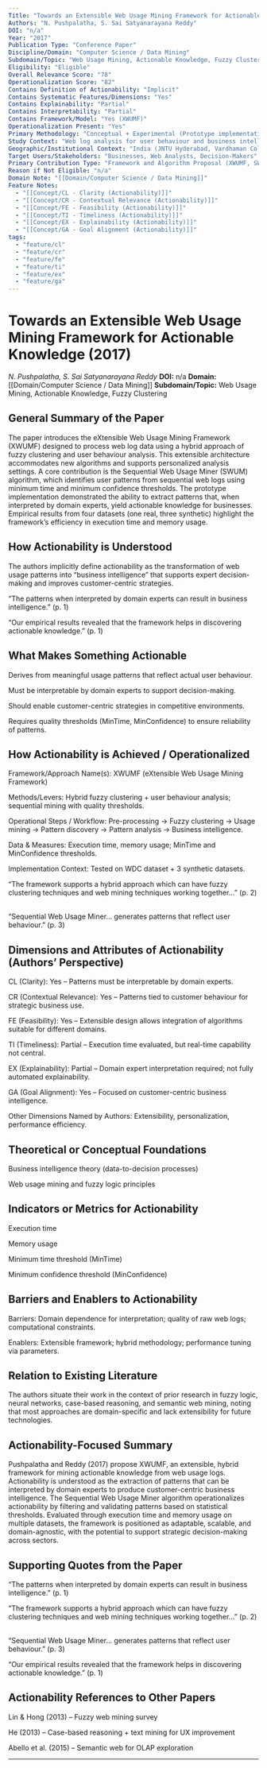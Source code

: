```yaml
---
Title: "Towards an Extensible Web Usage Mining Framework for Actionable Knowledge"
Authors: "N. Pushpalatha, S. Sai Satyanarayana Reddy"
DOI: "n/a"
Year: "2017"
Publication Type: "Conference Paper"
Discipline/Domain: "Computer Science / Data Mining"
Subdomain/Topic: "Web Usage Mining, Actionable Knowledge, Fuzzy Clustering"
Eligibility: "Eligible"
Overall Relevance Score: "78"
Operationalization Score: "82"
Contains Definition of Actionability: "Implicit"
Contains Systematic Features/Dimensions: "Yes"
Contains Explainability: "Partial"
Contains Interpretability: "Partial"
Contains Framework/Model: "Yes (XWUMF)"
Operationalization Present: "Yes"
Primary Methodology: "Conceptual + Experimental (Prototype implementation)"
Study Context: "Web log analysis for user behaviour and business intelligence"
Geographic/Institutional Context: "India (JNTU Hyderabad, Vardhaman College of Engineering)"
Target Users/Stakeholders: "Businesses, Web Analysts, Decision-Makers"
Primary Contribution Type: "Framework and Algorithm Proposal (XWUMF, SWUM)"
Reason if Not Eligible: "n/a"
Domain Note: "[[Domain/Computer Science / Data Mining]]"
Feature Notes:
  - "[[Concept/CL - Clarity (Actionability)]]"
  - "[[Concept/CR - Contextual Relevance (Actionability)]]"
  - "[[Concept/FE - Feasibility (Actionability)]]"
  - "[[Concept/TI - Timeliness (Actionability)]]"
  - "[[Concept/EX - Explainability (Actionability)]]"
  - "[[Concept/GA - Goal Alignment (Actionability)]]"
tags:
  - "feature/cl"
  - "feature/cr"
  - "feature/fe"
  - "feature/ti"
  - "feature/ex"
  - "feature/ga"
---
```

# Towards an Extensible Web Usage Mining Framework for Actionable Knowledge (2017)
*N. Pushpalatha, S. Sai Satyanarayana Reddy*
**DOI:** n/a
**Domain:** [[Domain/Computer Science / Data Mining]]
**Subdomain/Topic:** Web Usage Mining, Actionable Knowledge, Fuzzy Clustering

## General Summary of the Paper
The paper introduces the eXtensible Web Usage Mining Framework (XWUMF) designed to process web log data using a hybrid approach of fuzzy clustering and user behaviour analysis. This extensible architecture accommodates new algorithms and supports personalized analysis settings. A core contribution is the Sequential Web Usage Miner (SWUM) algorithm, which identifies user patterns from sequential web logs using minimum time and minimum confidence thresholds. The prototype implementation demonstrated the ability to extract patterns that, when interpreted by domain experts, yield actionable knowledge for businesses. Empirical results from four datasets (one real, three synthetic) highlight the framework’s efficiency in execution time and memory usage.

## How Actionability is Understood
The authors implicitly define actionability as the transformation of web usage patterns into “business intelligence” that supports expert decision-making and improves customer-centric strategies.

  
“The patterns when interpreted by domain experts can result in business intelligence.” (p. 1)  

  
“Our empirical results revealed that the framework helps in discovering actionable knowledge.” (p. 1)

## What Makes Something Actionable
Derives from meaningful usage patterns that reflect actual user behaviour.  

Must be interpretable by domain experts to support decision-making.  

Should enable customer-centric strategies in competitive environments.  

Requires quality thresholds (MinTime, MinConfidence) to ensure reliability of patterns.

## How Actionability is Achieved / Operationalized
Framework/Approach Name(s): XWUMF (eXtensible Web Usage Mining Framework)  

Methods/Levers: Hybrid fuzzy clustering + user behaviour analysis; sequential mining with quality thresholds.  

Operational Steps / Workflow: Pre-processing → Fuzzy clustering → Usage mining → Pattern discovery → Pattern analysis → Business intelligence.  

Data &amp; Measures: Execution time, memory usage; MinTime and MinConfidence thresholds.  

Implementation Context: Tested on WDC dataset + 3 synthetic datasets.  

  
“The framework supports a hybrid approach which can have fuzzy clustering techniques and web mining techniques working together…” (p. 2)  

  
“Sequential Web Usage Miner… generates patterns that reflect user behaviour.” (p. 3)

## Dimensions and Attributes of Actionability (Authors’ Perspective)
CL (Clarity): Yes – Patterns must be interpretable by domain experts.  

CR (Contextual Relevance): Yes – Patterns tied to customer behaviour for strategic business use.  

FE (Feasibility): Yes – Extensible design allows integration of algorithms suitable for different domains.  

TI (Timeliness): Partial – Execution time evaluated, but real-time capability not central.  

EX (Explainability): Partial – Domain expert interpretation required; not fully automated explainability.  

GA (Goal Alignment): Yes – Focused on customer-centric business intelligence.  

Other Dimensions Named by Authors: Extensibility, personalization, performance efficiency.

## Theoretical or Conceptual Foundations
Business intelligence theory (data-to-decision processes)  

Web usage mining and fuzzy logic principles

## Indicators or Metrics for Actionability
Execution time  

Memory usage  

Minimum time threshold (MinTime)  

Minimum confidence threshold (MinConfidence)

## Barriers and Enablers to Actionability
Barriers: Domain dependence for interpretation; quality of raw web logs; computational constraints.  

Enablers: Extensible framework; hybrid methodology; performance tuning via parameters.

## Relation to Existing Literature
The authors situate their work in the context of prior research in fuzzy logic, neural networks, case-based reasoning, and semantic web mining, noting that most approaches are domain-specific and lack extensibility for future technologies.

## Actionability-Focused Summary
Pushpalatha and Reddy (2017) propose XWUMF, an extensible, hybrid framework for mining actionable knowledge from web usage logs. Actionability is understood as the extraction of patterns that can be interpreted by domain experts to produce customer-centric business intelligence. The Sequential Web Usage Miner algorithm operationalizes actionability by filtering and validating patterns based on statistical thresholds. Evaluated through execution time and memory usage on multiple datasets, the framework is positioned as adaptable, scalable, and domain-agnostic, with the potential to support strategic decision-making across sectors.

## Supporting Quotes from the Paper
“The patterns when interpreted by domain experts can result in business intelligence.” (p. 1)  

“The framework supports a hybrid approach which can have fuzzy clustering techniques and web mining techniques working together…” (p. 2)  

“Sequential Web Usage Miner… generates patterns that reflect user behaviour.” (p. 3)  

“Our empirical results revealed that the framework helps in discovering actionable knowledge.” (p. 1)

## Actionability References to Other Papers
Lin &amp; Hong (2013) – Fuzzy web mining survey  

He (2013) – Case-based reasoning + text mining for UX improvement  

Abello et al. (2015) – Semantic web for OLAP exploration

---
